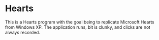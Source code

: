 # Hearts
This is a Hearts program with the goal being to replicate Microsoft Hearts from Windows XP. The application runs, bit is clunky, and clicks are not always recorded.
